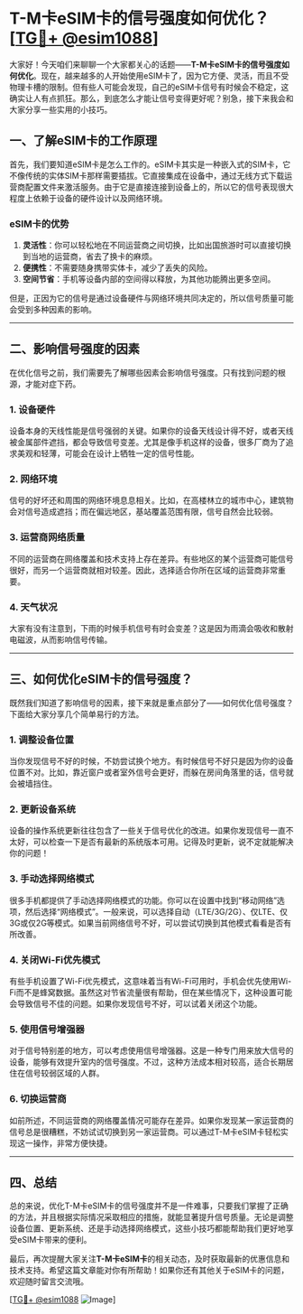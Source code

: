 # T-M卡eSIM卡的信号强度如何优化？[[TG💪+ @esim1088](https://t.me/s/esim1088)]

大家好！今天咱们来聊聊一个大家都关心的话题——**T-M卡eSIM卡的信号强度如何优化**。现在，越来越多的人开始使用eSIM卡了，因为它方便、灵活，而且不受物理卡槽的限制。但有些人可能会发现，自己的eSIM卡信号有时候会不稳定，这确实让人有点抓狂。那么，到底怎么才能让信号变得更好呢？别急，接下来我会和大家分享一些实用的小技巧。

## 一、了解eSIM卡的工作原理

首先，我们要知道eSIM卡是怎么工作的。eSIM卡其实是一种嵌入式的SIM卡，它不像传统的实体SIM卡那样需要插拔。它直接集成在设备中，通过无线方式下载运营商配置文件来激活服务。由于它是直接连接到设备上的，所以它的信号表现很大程度上依赖于设备的硬件设计以及网络环境。

### eSIM卡的优势

1. **灵活性**：你可以轻松地在不同运营商之间切换，比如出国旅游时可以直接切换到当地的运营商，省去了换卡的麻烦。
2. **便携性**：不需要随身携带实体卡，减少了丢失的风险。
3. **空间节省**：手机等设备内部的空间得以释放，为其他功能腾出更多空间。

但是，正因为它的信号是通过设备硬件与网络环境共同决定的，所以信号质量可能会受到多种因素的影响。

---

## 二、影响信号强度的因素

在优化信号之前，我们需要先了解哪些因素会影响信号强度。只有找到问题的根源，才能对症下药。

### 1. 设备硬件

设备本身的天线性能是信号强弱的关键。如果你的设备天线设计得不好，或者天线被金属部件遮挡，都会导致信号变差。尤其是像手机这样的设备，很多厂商为了追求美观和轻薄，可能会在设计上牺牲一定的信号性能。

### 2. 网络环境

信号的好坏还和周围的网络环境息息相关。比如，在高楼林立的城市中心，建筑物会对信号造成遮挡；而在偏远地区，基站覆盖范围有限，信号自然会比较弱。

### 3. 运营商网络质量

不同的运营商在网络覆盖和技术支持上存在差异。有些地区的某个运营商可能信号很好，而另一个运营商就相对较差。因此，选择适合你所在区域的运营商非常重要。

### 4. 天气状况

大家有没有注意到，下雨的时候手机信号有时会变差？这是因为雨滴会吸收和散射电磁波，从而影响信号传输。

---

## 三、如何优化eSIM卡的信号强度？

既然我们知道了影响信号的因素，接下来就是重点部分了——如何优化信号强度？下面给大家分享几个简单易行的方法。

### 1. 调整设备位置

当你发现信号不好的时候，不妨尝试换个地方。有时候信号不好只是因为你的设备位置不对。比如，靠近窗户或者室外信号会更好，而躲在房间角落里的话，信号就会被墙挡住。

### 2. 更新设备系统

设备的操作系统更新往往包含了一些关于信号优化的改进。如果你发现信号一直不太好，可以检查一下是否有最新的系统版本可用。记得及时更新，说不定就能解决你的问题！

### 3. 手动选择网络模式

很多手机都提供了手动选择网络模式的功能。你可以在设置中找到“移动网络”选项，然后选择“网络模式”。一般来说，可以选择自动（LTE/3G/2G）、仅LTE、仅3G或仅2G等模式。如果当前网络信号不好，可以尝试切换到其他模式看看是否有所改善。

### 4. 关闭Wi-Fi优先模式

有些手机设置了Wi-Fi优先模式，这意味着当有Wi-Fi可用时，手机会优先使用Wi-Fi而不是蜂窝数据。虽然这对节省流量很有帮助，但在某些情况下，这种设置可能会导致信号不佳的问题。如果你发现信号不好，可以试着关闭这个功能。

### 5. 使用信号增强器

对于信号特别差的地方，可以考虑使用信号增强器。这是一种专门用来放大信号的设备，能够有效提升室内的信号强度。不过，这种方法成本相对较高，适合长期居住在信号较弱区域的人群。

### 6. 切换运营商

如前所述，不同运营商的网络覆盖情况可能存在差异。如果你发现某一家运营商的信号总是很糟糕，不妨试试切换到另一家运营商。可以通过T-M卡eSIM卡轻松实现这一操作，非常方便快捷。

---

## 四、总结

总的来说，优化T-M卡eSIM卡的信号强度并不是一件难事，只要我们掌握了正确的方法，并且根据实际情况采取相应的措施，就能显著提升信号质量。无论是调整设备位置、更新系统、还是手动选择网络模式，这些小技巧都能帮助我们更好地享受eSIM卡带来的便利。

最后，再次提醒大家关注**T-M卡eSIM卡**的相关动态，及时获取最新的优惠信息和技术支持。希望这篇文章能对你有所帮助！如果你还有其他关于eSIM卡的问题，欢迎随时留言交流哦。

[[TG💪+ @esim1088](https://t.me/s/esim1088) ![Image](https://i.postimg.cc/4NQfJmqS/Snipaste-2025-05-13-00-14-12.png)]